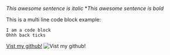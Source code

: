 *This awesome sentence is italic*
**This awesome sentence is bold*

This is a multi line code block example:

```
I am a code block
Ohhh back ticks
```

[Vist my github!](https://www.github.com/nchambe2)
![Vist my github!](https://upload.wikimedia.org/wikipedia/commons/1/16/Choc-Chip-Cookie.jpg)
